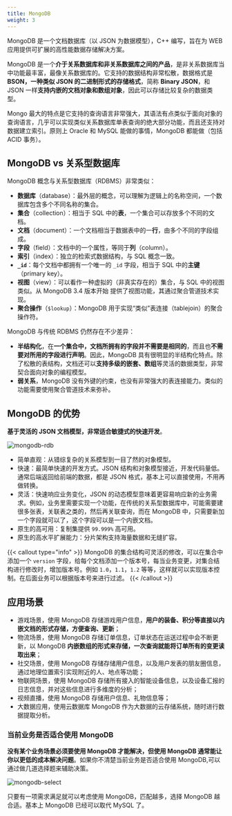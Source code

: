 ```yaml
---
title: MongoDB
weight: 3
---
```


MongoDB 是一个文档数据库（以 JSON 为数据模型），C++ 编写，旨在为 WEB 应用提供可扩展的高性能数据存储解决方案。

MongoDB 是一个**介于关系数据库和非关系数据库之间的产品**，是非关系数据库当中功能最丰富，最像关系数据库的。它支持的数据结构非常松散，数据格式是 **BSON，一种类似 JSON 的二进制形式的存储格式**，简称 **Binary JSON**，和 JSON 一样**支持内嵌的文档对象和数组对象**，因此可以存储比较复杂的数据类型。

Mongo 最大的特点是它支持的查询语言非常强大，其语法有点类似于面向对象的查询语言，几乎可以实现类似关系数据库单表查询的绝大部分功能，而且还支持对数据建立索引。原则上 Oracle 和 MySQL 能做的事情，MongoDB 都能做（包括 ACID 事务）。

## MongoDB vs 关系型数据库

MongoDB 概念与关系型数据库（RDBMS）非常类似：

- **数据库**（database）：最外层的概念，可以理解为逻辑上的名称空间，一个数据库包含多个不同名称的集合。
- **集合**（collection）：相当于 SQL 中的**表**，一个集合可以存放多个不同的文档。
- **文档**（document）：一个文档相当于数据表中的一**行**，由多个不同的字段组成。
- **字段**（field）：文档中的一个属性，等同于**列**（column）。
- **索引**（index）：独立的检索式数据结构，与 SQL 概念一致。
- **`_id`**：每个文档中都拥有一个唯一的 `_id` 字段，相当于 SQL 中的**主键**（primary key）。
- **视图**（view）：可以看作一种虚拟的（非真实存在的）集合，与 SQL 中的视图类似。从 MongoDB 3.4 版本开始
提供了视图功能，其通过聚合管道技术实现。
- **聚合操作**（`$lookup`）：MongoDB 用于实现“类似”表连接（tablejoin）的聚合操作符。


MongoDB 与传统 RDBMS 仍然存在不少差异：

- **半结构化**，在**一个集合中，文档所拥有的字段并不需要是相同的**，而且也**不需要对所用的字段进行声明**。因此，MongoDB 具有很明显的半结构化特点。除了松散的表结构，文档还可以**支持多级的嵌套、数组**等灵活的数据类型，非常契合面向对象的编程模型。
- **弱关系**，MongoDB 没有外键的约束，也没有非常强大的表连接能力。类似的功能需要使用聚合管道技术来弥补。

## MongoDB 的优势

**基于灵活的 JSON 文档模型，非常适合敏捷式的快速开发**。

![mongodb-rdb](https://raw.gitcode.com/shipengqi/illustrations/files/main/db/mongodb-rdb.jpg)

- 简单直观：从错综复杂的关系模型到一目了然的对象模型。
- 快速：最简单快速的开发方式。JSON 结构和对象模型接近，开发代码量低。通常后端返回给前端的数据，都是 JSON 格式，基本上可以直接使用，不用再做转换。
- 灵活：快速响应业务变化，JSON 的动态模型意味着更容易响应新的业务需求。例如，业务里需要实现一个功能，在传统的关系型数据库中，可能需要建很多张表，关联表之类的，然后再关联查询，而在 MongoDB 中，只需要新加一个字段就可以了，这个字段可以是一个内嵌文档。
- 原生的高可用：复制集提供 `99.999%` 高可用。
- 原生的高水平扩展能力：分片架构支持海量数据和无缝扩容。

{{< callout type="info" >}}
MongoDB 的集合结构可灵活的修改，可以在集合中添加一个 `version` 字段，给每个文档添加一个版本号，每当业务变更，对集合结构进行修改时，增加版本号。例如 `1.0`，`1.1`，`1.2` 等等，这样就可以实现版本控制。在后面业务可以根据版本号来进行过滤。
{{< /callout >}}

## 应用场景

- 游戏场景，使用 MongoDB 存储游戏用户信息，**用户的装备、积分等直接以内嵌文档的形式存储，方便查询、更新**；
- 物流场景，使用 MongoDB 存储订单信息，订单状态在运送过程中会不断更新，以 MongoDB **内嵌数组的形式来存储，一次查询就能将订单所有的变更读取出来**；
- 社交场景，使用 MongoDB 存储存储用户信息，以及用户发表的朋友圈信息，通过地理位置索引实现附近的人、地点等功能；
- 物联网场景，使用 MongoDB 存储所有接入的智能设备信息，以及设备汇报的日志信息，并对这些信息进行多维度的分析；
- 视频直播，使用 MongoDB 存储用户信息、礼物信息等；
- 大数据应用，使用云数据库 MongoDB 作为大数据的云存储系统，随时进行数据提取分析。

### 当前业务是否适合使用 MongoDB

**没有某个业务场景必须要使用 MongoDB 才能解决，但使用 MongoDB 通常能让你以更低的成本解决问题**。如果你不清楚当前业务是否适合使用 MongoDB,可以通过做几道选择题来辅助决策。

![mongodb-select](https://raw.gitcode.com/shipengqi/illustrations/files/main/db/select.png)

只要有一项需求满足就可以考虑使用 MongoDB，匹配越多，选择 MongoDB 越合适。基本上 MongoDB 已经可以取代 MySQL 了。
